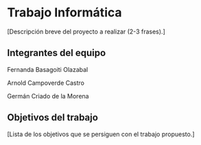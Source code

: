 # Trabajo Informática

[Descripción breve del proyecto a realizar (2-3 frases).]

## Integrantes del equipo

Fernanda Basagoiti Olazabal

Arnold Campoverde Castro

Germán Criado de la Morena 

## Objetivos del trabajo

[Lista de los objetivos que se persiguen con el trabajo propuesto.]
